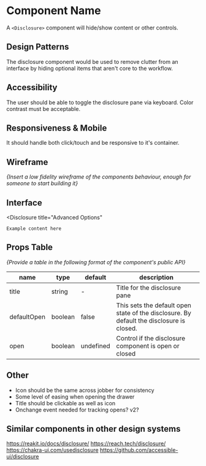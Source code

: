 # Component Name

A `<Disclosure>` component will hide/show content or other controls.

## Design Patterns

The disclosure component would be used to remove clutter from an interface by
hiding optional items that aren't core to the workflow.

## Accessibility

The user should be able to toggle the disclosure pane via keyboard. Color
contrast must be acceptable.

## Responsiveness & Mobile

It should handle both click/touch and be responsive to it's container.

## Wireframe

_{Insert a low fidelity wireframe of the components behaviour, enough for
someone to start building it}_

## Interface

<Disclosure title="Advanced Options"

>   <Content>

    Example content here

  </Content>
</Disclosure>

## Props Table

_{Provide a table in the following format of the component's public API}_

| name        | type    | default   | description                                                                              |
| ----------- | ------- | --------- | ---------------------------------------------------------------------------------------- |
| title       | string  | -         | Title for the disclosure pane                                                            |
| defaultOpen | boolean | false     | This sets the default open state of the disclosure. By default the disclosure is closed. |
| open        | boolean | undefined | Control if the disclosure component is open or closed                                    |

## Other

- Icon should be the same across jobber for consistency
- Some level of easing when opening the drawer
- Title should be clickable as well as icon
- Onchange event needed for tracking opens? v2?

## Similar components in other design systems

https://reakit.io/docs/disclosure/ https://reach.tech/disclosure/
https://chakra-ui.com/usedisclosure https://github.com/accessible-ui/disclosure
